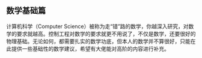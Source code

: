## 数学基础篇
计算机科学（Computer Science）被称为走“错”路的数学，你越深入研究，对数学的要求就越高。控制工程对数学的要求就更不用说了，不仅是数学，还要很好的物理基础。无论如何，都需要扎实的数学功底，但本人的数学并不算很好，只能在此提供一些基础性的数学建议，希望有大佬能对高阶的内容进行补充。
